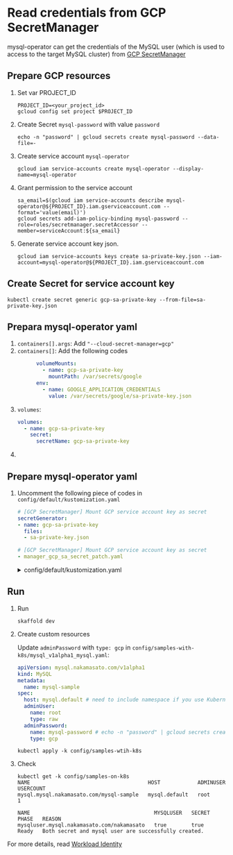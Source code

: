 # Read credentials from GCP SecretManager

mysql-operator can get the credentials of the MySQL user (which is used to access to the target MySQL cluster) from [GCP SecretManager](https://cloud.google.com/secret-manager)

## Prepare GCP resources

1. Set var PROJECT_ID
    ```
    PROJECT_ID=<your_project_id>
    gcloud config set project $PROJECT_ID
    ```
1. Create Secret `mysql-password` with value `password`
    ```
    echo -n "password" | gcloud secrets create mysql-password --data-file=-
    ```
1. Create service account `mysql-operator`
    ```
    gcloud iam service-accounts create mysql-operator --display-name=mysql-operator
    ```
1. Grant permission to the service account
    ```
    sa_email=$(gcloud iam service-accounts describe mysql-operator@${PROJECT_ID}.iam.gserviceaccount.com --format='value(email)')
    gcloud secrets add-iam-policy-binding mysql-password --role=roles/secretmanager.secretAccessor --member=serviceAccount:${sa_email}
    ```
1. Generate service account key json.
    ```
    gcloud iam service-accounts keys create sa-private-key.json --iam-account=mysql-operator@${PROJECT_ID}.iam.gserviceaccount.com
    ```

## Create Secret for service account key

```
kubectl create secret generic gcp-sa-private-key --from-file=sa-private-key.json
```

## Prepara mysql-operator yaml

1. `containers[].args`: Add `"--cloud-secret-manager=gcp"`
1. `containers[]`: Add the following codes
    ```yaml
          volumeMounts:
            - name: gcp-sa-private-key
              mountPath: /var/secrets/google
          env:
            - name: GOOGLE_APPLICATION_CREDENTIALS
              value: /var/secrets/google/sa-private-key.json
    ```
1. `volumes`:
    ```yaml
    volumes:
      - name: gcp-sa-private-key
        secret:
          secretName: gcp-sa-private-key
    ```
1.


## Prepare mysql-operator yaml

1. Uncomment the following piece of codes in `config/default/kustomization.yaml`
    ```yaml
    # [GCP SecretManager] Mount GCP service account key as secret
    secretGenerator:
    - name: gcp-sa-private-key
      files:
      - sa-private-key.json
    ```

    ```yaml
    # [GCP SecretManager] Mount GCP service account key as secret
    - manager_gcp_sa_secret_patch.yaml
    ```

    <details><summary>config/default/kustomization.yaml</summary>

    ```yaml
    namespace: mysql-operator-system
    namePrefix: mysql-operator-

    bases:
    - ../crd
    - ../rbac
    - ../manager

    # [GCP SecretManager] Mount GCP service account key as secret
    secretGenerator:
    - name: gcp-sa-private-key
      files:
      - sa-private-key.json

    patchesStrategicMerge:
    # [GCP SecretManager] Mount GCP service account key as secret
    - manager_gcp_sa_secret_patch.yaml
    ```

    </details>

## Run

1. Run
    ```
    skaffold dev
    ```
1. Create custom resources

    Update `adminPassword` with `type: gcp` in `config/samples-with-k8s/mysql_v1alpha1_mysql.yaml`:

    ```yaml
    apiVersion: mysql.nakamasato.com/v1alpha1
    kind: MySQL
    metadata:
      name: mysql-sample
    spec:
      host: mysql.default # need to include namespace if you use Kubernetes Service as an endpoint.
      adminUser:
        name: root
        type: raw
      adminPassword:
        name: mysql-password # echo -n "password" | gcloud secrets create mysql-password --data-file=-
        type: gcp
    ```

    ```
    kubectl apply -k config/samples-wtih-k8s
    ```

1. Check

    ```
    kubectl get -k config/samples-on-k8s
    NAME                                      HOST            ADMINUSER   USERCOUNT
    mysql.mysql.nakamasato.com/mysql-sample   mysql.default   root        1

    NAME                                        MYSQLUSER   SECRET   PHASE   REASON
    mysqluser.mysql.nakamasato.com/nakamasato   true        true     Ready   Both secret and mysql user are successfully created.
    ```

For more details, read [Workload Identity](https://cloud.google.com/kubernetes-engine/docs/concepts/workload-identity)
